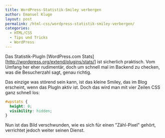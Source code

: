 ```yaml
---
title: WordPress-Statistik-Smiley verbergen
author: Emanuel Kluge
layout: post
permalink: /html-css/wordpress-statistik-smiley-verbergen/
categories:
  - HTML/CSS
  - Tips und Tricks
  - WordPress
---
```


Das Statistik-PlugIn [WordPress.com Stats][http://wordpress.org/extend/plugins/stats/] ist sicherlich praktisch. Vom Umfang her eher rudimentär, doch um schnell mal im Backend zu checken, was die Besucherzahl sagt, genau richtig.

Das einzige was störend sein kann, ist das kleine Smiley, das im Blog erscheint, wenn das PlugIn aktiv ist. Doch das wird man mit vier Zeilen CSS ganz schnell los:



```css
#wpstats {
  height: 0;
  visibility: hidden;
}
```

Nun ist das Bild verschwunden, wie es sich für einen "Zähl-Pixel" gehört, verrichtet jedoch weiter seinen Dienst.
